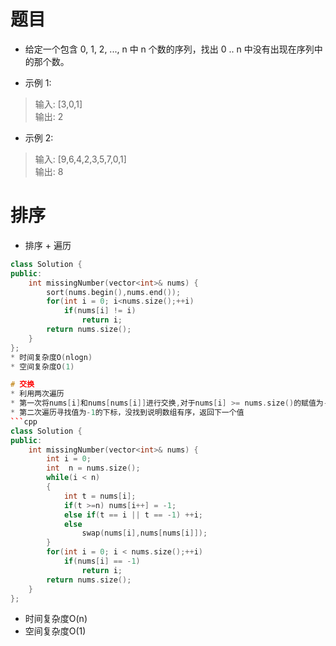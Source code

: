 # 题目
* 给定一个包含 0, 1, 2, ..., n 中 n 个数的序列，找出 0 .. n 中没有出现在序列中的那个数。

* 示例 1:

> 输入: [3,0,1]  
> 输出: 2  

* 示例 2:  

> 输入: [9,6,4,2,3,5,7,0,1]  
> 输出: 8  

# 排序
* 排序 + 遍历
```cpp
class Solution {
public:
    int missingNumber(vector<int>& nums) {
        sort(nums.begin(),nums.end());
        for(int i = 0; i<nums.size();++i)
            if(nums[i] != i)
                return i;
        return nums.size();
    }
};
* 时间复杂度O(nlogn)
* 空间复杂度O(1)

# 交换
* 利用两次遍历
* 第一次将nums[i]和nums[nums[i]]进行交换,对于nums[i] >= nums.size()的赋值为-1
* 第二次遍历寻找值为-1的下标，没找到说明数组有序，返回下一个值
```cpp
class Solution {
public:
    int missingNumber(vector<int>& nums) {
        int i = 0;
        int  n = nums.size();
        while(i < n)
        {
            int t = nums[i];
            if(t >=n) nums[i++] = -1;
            else if(t == i || t == -1) ++i;
            else 
                swap(nums[i],nums[nums[i]]); 
        }
        for(int i = 0; i < nums.size();++i)
            if(nums[i] == -1)
                return i;
        return nums.size();
    }
};
```
* 时间复杂度O(n)
* 空间复杂度O(1)
```